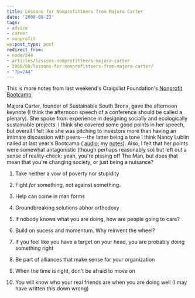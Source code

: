 ```yaml
---
title: Lessons for Nonprofitteers from Majora Carter
date: '2008-08-23'
tags:
- advice
- career
- nonprofit
wp:post_type: post
redirect_from:
- node/244
- articles/lessons-nonprofitteers-majora-carter
- 2008/08/lessons-for-nonprofitteers-from-majora-carter/
- "?p=244"
---
```


This is more notes from last weekend's Craigslist Foundation's [Nonprofit Bootcamp](http://craigslistfoundation.org/index.php?page=ny2008).

Majora Carter, founder of Sustainable South Bronx, gave the afternoon keynote (I think the afternoon speech of a conference should be called a plenary). She spoke from experience in designing socially and ecologically sustainable projects. I think she covered some good points in her speech, but overall I felt like she was pitching to investors more than having an intimate discussion with peers---the latter being a tone I think Nancy Lublin nailed at last year's Bootcamp ( [audio](http://craigslistfoundation.org/index.php?page=Keynotes); my [notes](http://island94.org/opinion-nonprofits)). Also, I felt that her points were somewhat antagonistic (though perhaps reasonably so) but left out a sense of reality-check: yeah, you're pissing off The Man, but does that mean that you're changing society, or just being a nuisance?

1. Take neither a vow of poverty nor stupidity

2. Fight _for_ something, not against something.

3. Help can come in man forms

4. Groundbreaking solutions abhor orthodoxy

5. If nobody knows what you are doing, how are people going to care?

6. Build on sucess and momentum. Why reinvent the wheel?

7. If you feel like you have a target on your head, you are probably doing something right

8. Be part of alliances that make sense for your organization

9. When the time is right, don't be afraid to move on

10. You will know who your real friends are when you are doing well (I may have written this down wrong)
